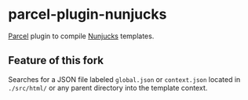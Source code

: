 # parcel-plugin-nunjucks
[Parcel](https://parceljs.org/) plugin to compile [Nunjucks](https://mozilla.github.io/nunjucks/) templates.

## Feature of this fork
Searches for a JSON file labeled `global.json` or `context.json` located in `./src/html/` or any parent directory into the template context.
